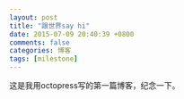 ```yaml
---
layout: post
title: "跟世界say hi"
date: 2015-07-09 20:40:39 +0800
comments: false
categories: 博客
tags: [milestone]
---
```

这是我用octopress写的第一篇博客，纪念一下。


